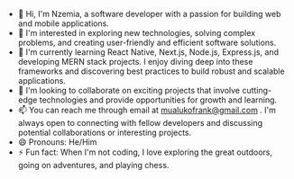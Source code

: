- 👋  Hi, I'm Nzemia, a software developer with a passion for building web and mobile applications.
- 👀 I'm interested in exploring new technologies, solving complex problems, and creating user-friendly and efficient software solutions.
- 🌱  I'm currently learning React Native, Next.js, Node.js, Express.js, and developing MERN stack projects. I enjoy diving deep into these frameworks and discovering best practices to build robust and scalable applications.
- 💞️ I'm looking to collaborate on exciting projects that involve cutting-edge technologies and provide opportunities for growth and learning.
- 📫 You can reach me through email at mualukofrank@gmail.com . I'm always open to connecting with fellow developers and discussing potential collaborations or interesting projects.
- 😄 Pronouns: He/Him
- ⚡ Fun fact: When I'm not coding, I love exploring the great outdoors, going on adventures, and playing chess.

<!---
Nzemia/Nzemia is a ✨ special ✨ repository because its `README.md` (this file) appears on your GitHub profile.
You can click the Preview link to take a look at your changes.
--->
